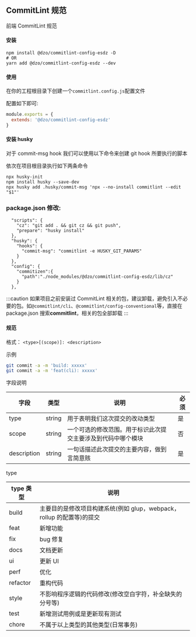 ## CommitLint 规范

前端 CommitLint 规范

#### 安装

```shell
npm install @dzo/commitlint-config-esdz -D
# OR
yarn add @dzo/commitlint-config-esdz --dev
```

#### 使用

在你的工程根目录下创建一个`commitlint.config.js`配置文件

配置如下即可:

```js
module.exports = {
  extends: '@dzo/commitlint-config-esdz'
}
```

#### 安装 husky

对于 commit-msg hook 我们可以使用以下命令来创建 git hook 所要执行的脚本

依次在项目根目录执行如下两条命令

```
npx husky-init
npm install husky --save-dev
npx husky add .husky/commit-msg 'npx --no-install commitlint --edit "$1"'
```

### package.json 修改:

```
  "scripts": {
    "cz": "git add . && git cz && git push",
    "prepare": "husky install"
  },
  "husky": {
    "hooks": {
      "commit-msg": "commitlint -e HUSKY_GIT_PARAMS"
    }
  },
  "config": {
    "commitizen":{
      "path":"./node_modules/@dzo/commitlint-config-esdz/lib/cz"
    }
  },
```

:::caution
如果项目之前安装过 CommitLint 相关的包，建议卸载，避免引入不必要的包。如`@commitlint/cli`、`@commitlint/config-conventional`等，直接在 package.json 搜索**commitlint**，相关的包全部卸载
:::

#### 规范

格式： `<type>[(scope)]: <description>`

示例

```bash
git commit -a -m 'build: xxxxx'
git commit -a -m 'feat(cli): xxxxx'
```

字段说明

| 字段        | 类型   | 说明                                                         | 必须 |
| ----------- | ------ | ------------------------------------------------------------ | ---- |
| type        | string | 用于表明我们这次提交的改动类型                               | 是   |
| scope       | string | 一个可选的修改范围。用于标识此次提交主要涉及到代码中哪个模块 | 否   |
| description | string | 一句话描述此次提交的主要内容，做到言简意赅                   | 是   |

type

| type 类型 | 说明                                                                  |
| --------- | --------------------------------------------------------------------- |
| build     | 主要目的是修改项目构建系统(例如 glup，webpack，rollup 的配置等)的提交 |
| feat      | 新增功能                                                              |
| fix       | bug 修复                                                              |
| docs      | 文档更新                                                              |
| ui        | 更新 UI                                                               |
| perf      | 优化                                                                  |
| refactor  | 重构代码                                                              |
| style     | 不影响程序逻辑的代码修改(修改空白字符，补全缺失的分号等)              |
| test      | 新增测试用例或是更新现有测试                                          |
| chore     | 不属于以上类型的其他类型(日常事务)                                    |
